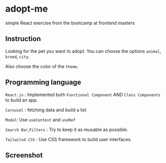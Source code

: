 # adopt-me
simple React exercise from the bootcamp at frontend masters 

## Instruction
Looking for the pet you want to adopt. You can choose the options `animal`, `breed`, `city`.

Also choose the color of the `theme`.

## Programming language
`React.js` : Implemented both `Functional Component` AND `Class Components` to build an app.

`Carousel` : fetching data and build a list

`Modal`: Use `useContext` and `useRef`

`Search Bar`,`Filters` : Try to keep it as reusable as possible.

`Tailwilnd CSS` : Use CSS framework to build user interfaces.


## Screenshot

